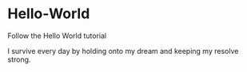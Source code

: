 # Hello-World
Follow the Hello World tutorial

I survive every day by holding onto my dream and keeping my resolve strong.
